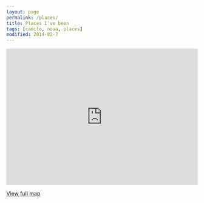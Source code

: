 ```yaml
---
layout: page
permalink: /places/
title: Places I've been
tags: [camilo, nova, places]
modified: 2014-02-7
---
```


<style>
.iframe-rwd  {
position: relative;
padding-bottom: 65.25%;
padding-top: 30px;
height: 0;
overflow: hidden;
}
.iframe-rwd iframe {
position: absolute;
top: 0;
left: 0;
width: 100%;
height: 100%;
}
</style>

<div class="iframe-rwd">
    <iframe width="640" height="480" frameborder="0" scrolling="no" marginheight="0" marginwidth="0" src="https://www.google.com/maps/ms?msa=0&amp;msid=217524773836339260183.0004e20f4588750fa3f01&amp;ie=UTF8&amp;t=p&amp;ll=28.690588,-95.009766&amp;spn=36.556799,56.25&amp;z=4&amp;output=embed"></iframe>
</div>

<a markdown="0" href="https://www.google.com/maps/ms?msa=0&amp;msid=217524773836339260183.0004e20f4588750fa3f01&amp;ie=UTF8&amp;t=p&amp;ll=28.690588,-95.009766&amp;spn=36.556799,56.25&amp;z=4&amp;source=embed" class="btn" target="_blank">View full map</a>

